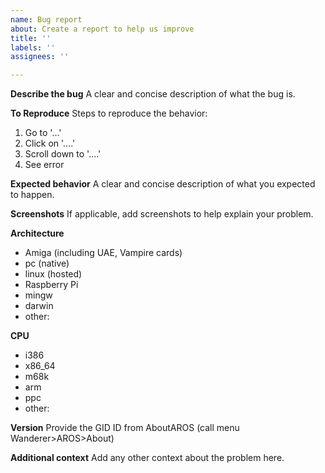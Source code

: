 ```yaml
---
name: Bug report
about: Create a report to help us improve
title: ''
labels: ''
assignees: ''

---
```


**Describe the bug**
A clear and concise description of what the bug is.

**To Reproduce**
Steps to reproduce the behavior:
1. Go to '...'
2. Click on '....'
3. Scroll down to '....'
4. See error

**Expected behavior**
A clear and concise description of what you expected to happen.

**Screenshots**
If applicable, add screenshots to help explain your problem.

**Architecture**
 - Amiga (including UAE, Vampire cards)
 - pc (native)
 - linux (hosted)
 - Raspberry Pi
 - mingw
 - darwin
 - other:
 
**CPU**
 - i386
 - x86_64
 - m68k
 - arm
 - ppc
 - other:

**Version**
Provide the GID ID from AboutAROS (call menu Wanderer>AROS>About)

**Additional context**
Add any other context about the problem here.
